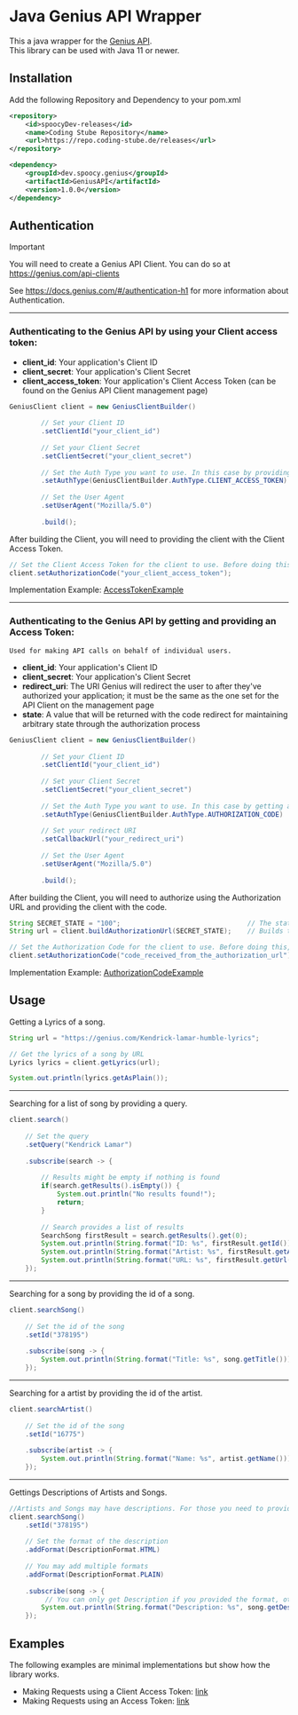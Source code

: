 

# Java Genius API Wrapper
This a java wrapper for the [Genius API](https://docs.genius.com). <br>
This library can be used with Java 11 or newer.

## Installation
Add the following Repository and Dependency to your pom.xml
```xml
<repository>
    <id>spoocyDev-releases</id>
    <name>Coding Stube Repository</name>
    <url>https://repo.coding-stube.de/releases</url>
</repository>
```

```xml
<dependency>
    <groupId>dev.spoocy.genius</groupId>
    <artifactId>GeniusAPI</artifactId>
    <version>1.0.0</version>
</dependency>
```

## Authentication
> [!IMPORTANT]
> You will need to create a Genius API Client. You can do so at https://genius.com/api-clients <br>

See https://docs.genius.com/#/authentication-h1 for more information about Authentication.
___

### Authenticating to the Genius API by using your Client access token:
* **client_id**: Your application's Client ID
* **client_secret**: Your application's Client Secret
* **client_access_token**: Your application's Client Access Token (can be found on the Genius API Client management page)
```java
GeniusClient client = new GeniusClientBuilder()
        
        // Set your Client ID
        .setClientId("your_client_id")       
        
        // Set your Client Secret
        .setClientSecret("your_client_secret")
        
        // Set the Auth Type you want to use. In this case by providing a Client Access Token
        .setAuthType(GeniusClientBuilder.AuthType.CLIENT_ACCESS_TOKEN)
        
        // Set the User Agent
        .setUserAgent("Mozilla/5.0")
        
        .build();
```
After building the Client, you will need to providing the client with the Client Access Token. <br>
```java
// Set the Client Access Token for the client to use. Before doing this, no requests can be made.
client.setAuthorizationCode("your_client_access_token");
```
Implementation Example: [AccessTokenExample](src/test/java/AccessTokenExample.java)

___

### Authenticating to the Genius API by getting and providing an Access Token:
`Used for making API calls on behalf of individual users.`
* **client_id**: Your application's Client ID
* **client_secret**: Your application's Client Secret
* **redirect_uri**: The URI Genius will redirect the user to after they've authorized your application; it must be the same as the one set for the API Client on the management page
* **state**: A value that will be returned with the code redirect for maintaining arbitrary state through the authorization process
```java
GeniusClient client = new GeniusClientBuilder()
        
        // Set your Client ID
        .setClientId("your_client_id")
        
        // Set your Client Secret
        .setClientSecret("your_client_secret")
        
        // Set the Auth Type you want to use. In this case by getting an Access Token
        .setAuthType(GeniusClientBuilder.AuthType.AUTHORIZATION_CODE)
        
        // Set your redirect URI
        .setCallbackUrl("your_redirect_uri")
        
        // Set the User Agent
        .setUserAgent("Mozilla/5.0")
        
        .build();
```
After building the Client, you will need to authorize using the Authorization URL and providing the client with the code. <br>
```java
String SECRET_STATE = "100";                                // The state value to be returned with the code (see above)
String url = client.buildAuthorizationUrl(SECRET_STATE);    // Builds the Authorization URL using the provided credentials and the state

// Set the Authorization Code for the client to use. Before doing this, n qo requests can be made.
client.setAuthorizationCode("code_received_from_the_authorization_url");
```
Implementation Example: [AuthorizationCodeExample](src/test/java/AuthorizationCodeExample.java)

## Usage
Getting a Lyrics of a song.
```java
String url = "https://genius.com/Kendrick-lamar-humble-lyrics";

// Get the lyrics of a song by URL
Lyrics lyrics = client.getLyrics(url);

System.out.println(lyrics.getAsPlain());
```
___

Searching for a list of song by providing a query.
```java
client.search()
    
    // Set the query
    .setQuery("Kendrick Lamar")
    
    .subscribe(search -> {
        
        // Results might be empty if nothing is found
        if(search.getResults().isEmpty()) {
            System.out.println("No results found!");
            return;
        }
        
        // Search provides a list of results
        SearchSong firstResult = search.getResults().get(0);
        System.out.println(String.format("ID: %s", firstResult.getId()));
        System.out.println(String.format("Artist: %s", firstResult.getArtist().getName()));
        System.out.println(String.format("URL: %s", firstResult.getUrl()));
    });
```
___

Searching for a song by providing the id of a song.
```java
client.searchSong()
    
    // Set the id of the song
    .setId("378195")
    
    .subscribe(song -> {
        System.out.println(String.format("Title: %s", song.getTitle()));
    });
```
___

Searching for a artist by providing the id of the artist.
```java
client.searchArtist() 
    
    // Set the id of the song
    .setId("16775")
    
    .subscribe(artist -> {
        System.out.println(String.format("Name: %s", artist.getName()));
    });
```
___

Gettings Descriptions of Artists and Songs.
```java
//Artists and Songs may have descriptions. For those you need to provide how you want those to be formatted.
client.searchSong()
    .setId("378195")
    
    // Set the format of the description
    .addFormat(DescriptionFormat.HTML)
    
    // You may add multiple formats
    .addFormat(DescriptionFormat.PLAIN)
    
    .subscribe(song -> {
         // You can only get Description if you provided the format, otherwise it will be null
        System.out.println(String.format("Description: %s", song.getDescription().getPlain()));
    });
```

## Examples
The following examples are minimal implementations but show how the library works.
  - Making Requests using a Client Access Token: [link](src/test/java/AccessTokenExample.java)
  - Making Requests using an Access Token: [link](src/test/java/AuthorizationCodeExample.java)
